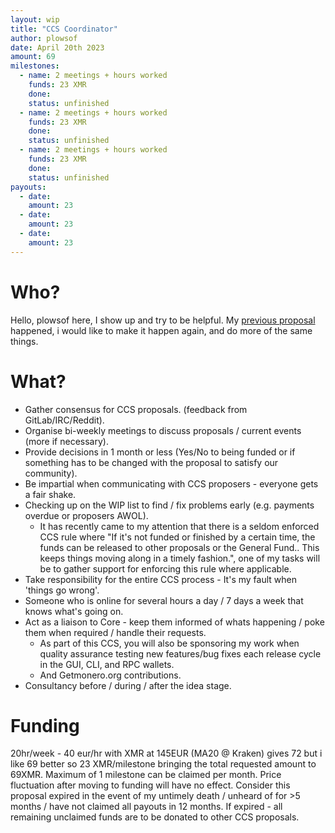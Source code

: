 ```yaml
---
layout: wip
title: "CCS Coordinator"
author: plowsof
date: April 20th 2023
amount: 69
milestones:
  - name: 2 meetings + hours worked
    funds: 23 XMR
    done:
    status: unfinished
  - name: 2 meetings + hours worked
    funds: 23 XMR
    done:
    status: unfinished
  - name: 2 meetings + hours worked
    funds: 23 XMR
    done:
    status: unfinished
payouts:
  - date:
    amount: 23
  - date:
    amount: 23
  - date:
    amount: 23
---
```


# Who?

Hello, plowsof here, I show up and try to be helpful. My [previous proposal](https://ccs.getmonero.org/proposals/plowsof-com-rel.html) happened, i would like to make it happen again, and do more of the same things.

# What?

- Gather consensus for CCS proposals. (feedback from GitLab/IRC/Reddit).
- Organise bi-weekly meetings to discuss proposals / current events (more if necessary).
- Provide decisions in 1 month or less (Yes/No to being funded or if something has to be changed with the proposal to satisfy our community).
- Be impartial when communicating with CCS proposers - everyone gets a fair shake.
- Checking up on the WIP list to find / fix problems early (e.g. payments overdue or proposers AWOL).
    - It has recently came to my attention that there is a seldom enforced CCS rule where "If it's not funded or finished by a certain time, the funds can be released to other proposals or the General Fund.. This keeps things moving along in a timely fashion.", one of my tasks will be to gather support for enforcing this rule where applicable.
- Take responsibility for the entire CCS process - It's my fault when 'things go wrong'.
- Someone who is online for several hours a day / 7 days a week that knows what's going on.
- Act as a liaison to Core - keep them informed of whats happening / poke them when required / handle their requests.
    - As part of this CCS, you will also be sponsoring my work when quality assurance testing new features/bug fixes each release cycle in the GUI, CLI, and RPC wallets.
    - And Getmonero.org contributions.
- Consultancy before / during / after the idea stage.

# Funding

20hr/week - 40 eur/hr with XMR at 145EUR (MA20 @ Kraken) gives 72 but i like 69 better so 23 XMR/milestone bringing the total requested amount to 69XMR. Maximum of 1 milestone can be claimed per month. Price fluctuation after moving to funding will have no effect.
Consider this proposal expired in the event of my untimely death / unheard of for >5 months / have not claimed all payouts in 12 months. If expired - all remaining unclaimed funds are to be donated to other CCS proposals.
